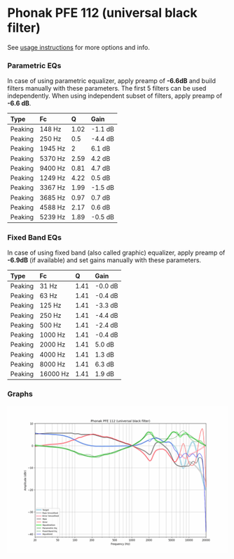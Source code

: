 # Phonak PFE 112 (universal black filter)
See [usage instructions](https://github.com/jaakkopasanen/AutoEq#usage) for more options and info.

### Parametric EQs
In case of using parametric equalizer, apply preamp of **-6.6dB** and build filters manually
with these parameters. The first 5 filters can be used independently.
When using independent subset of filters, apply preamp of **-6.6 dB**.

| Type    | Fc      |    Q | Gain    |
|:--------|:--------|:-----|:--------|
| Peaking | 148 Hz  | 1.02 | -1.1 dB |
| Peaking | 250 Hz  | 0.5  | -4.4 dB |
| Peaking | 1945 Hz | 2    | 6.1 dB  |
| Peaking | 5370 Hz | 2.59 | 4.2 dB  |
| Peaking | 9400 Hz | 0.81 | 4.7 dB  |
| Peaking | 1249 Hz | 4.22 | 0.5 dB  |
| Peaking | 3367 Hz | 1.99 | -1.5 dB |
| Peaking | 3685 Hz | 0.97 | 0.7 dB  |
| Peaking | 4588 Hz | 2.17 | 0.6 dB  |
| Peaking | 5239 Hz | 1.89 | -0.5 dB |

### Fixed Band EQs
In case of using fixed band (also called graphic) equalizer, apply preamp of **-6.9dB**
(if available) and set gains manually with these parameters.

| Type    | Fc       |    Q | Gain    |
|:--------|:---------|:-----|:--------|
| Peaking | 31 Hz    | 1.41 | -0.0 dB |
| Peaking | 63 Hz    | 1.41 | -0.4 dB |
| Peaking | 125 Hz   | 1.41 | -3.3 dB |
| Peaking | 250 Hz   | 1.41 | -4.4 dB |
| Peaking | 500 Hz   | 1.41 | -2.4 dB |
| Peaking | 1000 Hz  | 1.41 | -0.4 dB |
| Peaking | 2000 Hz  | 1.41 | 5.0 dB  |
| Peaking | 4000 Hz  | 1.41 | 1.3 dB  |
| Peaking | 8000 Hz  | 1.41 | 6.3 dB  |
| Peaking | 16000 Hz | 1.41 | 1.9 dB  |

### Graphs
![](./Phonak%20PFE%20112%20(universal%20black%20filter).png)